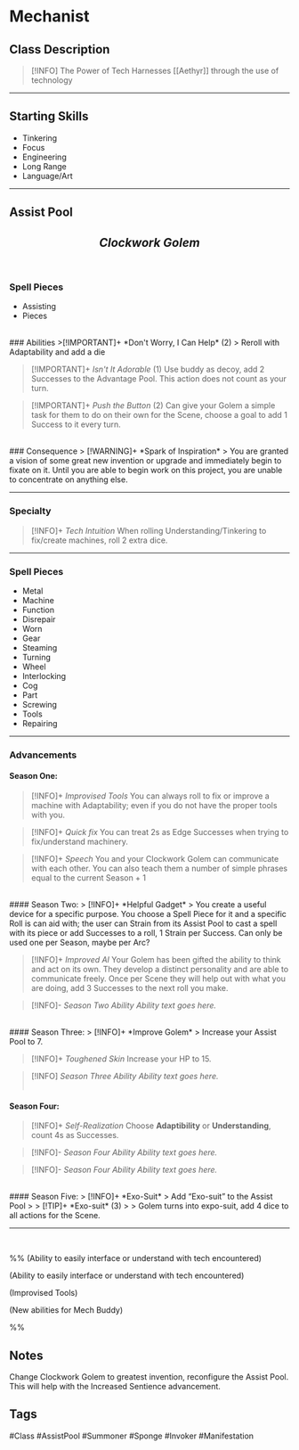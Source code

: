 # Mechanist

## Class Description
> [!INFO] The Power of Tech
Harnesses [[Aethyr]] through the use of technology

***

## Starting Skills
- Tinkering
- Focus
- Engineering
- Long Range
- Language/Art

***
## Assist Pool 
<h2><i><center>Clockwork Golem</i></h2></center>
<br>

### Spell Pieces
- Assisting
- Pieces
<br>
### Abilities
>[!IMPORTANT]+ *Don't Worry, I Can Help* (2) 
>  Reroll with Adaptability and add a die 

>[!IMPORTANT]+ *Isn't It Adorable* (1) 
> Use buddy as decoy, add 2 Successes to the Advantage Pool. This action does not count as your turn.

 >[!IMPORTANT]+ *Push the Button* (2) 
 > Can give your Golem a simple task for them to do on their own for the Scene, choose a goal to add 1 Success to it every turn.
<br>
### Consequence
> [!WARNING]+  *Spark of Inspiration*
> You are granted a vision of some great new invention or upgrade and immediately begin to fixate on it. Until you are able to begin work on this project, you are unable to concentrate on anything else.

***
### Specialty
> [!INFO]+ *Tech Intuition* 
> When rolling Understanding/Tinkering to fix/create machines, roll 2 extra dice.

***
### Spell Pieces
- Metal
- Machine
- Function
- Disrepair
- Worn
- Gear
- Steaming
- Turning
- Wheel
- Interlocking
- Cog
- Part
- Screwing
- Tools
- Repairing

---
### Advancements

#### Season One:
> [!INFO]+ *Improvised Tools* 
> You can always roll to fix or improve a machine with Adaptability; even if you do not have the proper tools with you. 

> [!INFO]+ *Quick fix* 
> You can treat 2s as Edge Successes when trying to fix/understand machinery.

> [!INFO]+ *Speech* 
> You and your Clockwork Golem can communicate with each other. You can also teach them a number of simple phrases equal to the current Season + 1
<br>
#### Season Two:
> [!INFO]+ *Helpful Gadget* 
> You create a useful device for a specific purpose. You choose a Spell Piece for it and a specific Roll is can aid with; the user can Strain from its Assist Pool to cast a spell with its piece or add Successes to a roll, 1 Strain per Success. Can only be used one per Season, maybe per Arc? 

> [!INFO]+ *Improved AI* 
> Your Golem has been gifted the ability to think and act on its own. They develop a distinct personality and are able to communicate freely. Once per Scene they will help out with what you are doing, add 3 Successes to the next roll you make.

> [!INFO]- *Season Two Ability* 
> *Ability text goes here.*
<br>
#### Season Three:
> [!INFO]+ *Improve Golem* 
> Increase your Assist Pool to 7.

> [!INFO]+ *Toughened Skin*
> Increase your HP to 15.

> [!INFO] *Season Three Ability* 
> *Ability text goes here.*
<br><br>
#### Season Four:
> [!INFO]+ *Self-Realization* 
> Choose **Adaptibility** or **Understanding**, count 4s as Successes.

> [!INFO]- *Season Four Ability* 
> *Ability text goes here.*

> [!INFO]- *Season Four Ability* 
> *Ability text goes here.*
<br>
#### Season Five:
> [!INFO]+ *Exo-Suit* 
> Add “Exo-suit” to the Assist Pool
> > [!TIP]+ *Exo-suit* (3) 
> > Golem turns into expo-suit, add 4 dice to all actions for the Scene.

--- 
<br>

%%
(Ability to easily interface or understand with tech encountered)

(Ability to easily interface or understand with tech encountered) 

(Improvised Tools)

(New abilities for Mech Buddy)

%%
<br>
## Notes
Change Clockwork Golem to greatest invention, reconfigure the Assist Pool.  This will help with the Increased Sentience advancement.
<br>

## Tags
#Class #AssistPool #Summoner #Sponge #Invoker #Manifestation
